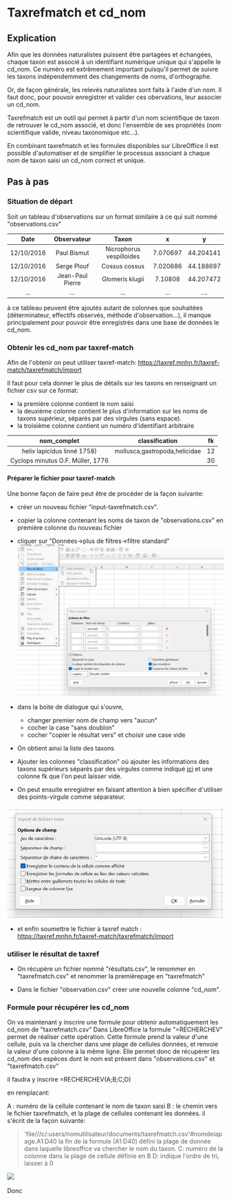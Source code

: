 # Taxrefmatch et cd_nom

## Explication
Afin que les données naturalistes puissent être partagées et échangées, chaque taxon est associé à un identifiant numérique unique qui s'appelle le cd_nom.
Ce numéro est extrêmement important puisqu'il permet de suivre les taxons indépendemment des changements de noms, d'orthographe.

Or, de façon générale, les relevés naturalistes sont faits à l'aide d'un nom. Il faut donc, pour pouvoir enregistrer et valider ces obervations, leur associer un cd_nom. 


Taxrefmatch est un outil qui permet à partir d'un nom scientifique de taxon de retrouver le cd_nom associé, et donc l'ensemble de ses propriétés (nom scientifique valide, niveau taxonomique etc...).

En combinant taxrefmatch et les formules disponibles sur LibreOffice il est possible d'automatiser et de simplifier le processus associant à chaque nom de taxon saisi un cd_nom correct et unique. 



## Pas à pas

### Situation de départ

Soit un tableau d'observations sur un format similaire à ce qui suit nommé "observations.csv"


|Date|Observateur|Taxon|x|y|
|:--:|:--:|:--:|:--:|:--:|
|12/10/2016|Paul Bismut|Nicrophorus vespilloides|7.070697|44.204141|
|12/10/2016|Serge Plouf|Cossus cossus|7.020686|44.188697|
|12/10/2016|Jean-Paul Pierre|Glomeris klugii|7.10808|44.207472|
|...|...|...|...|....|


à ce tableau peuvent être ajoutés autant de colonnes que souhaitées (déterminateur, effectifs observés, méthode d'observation...), il manque principalement pour pouvoir être enregistrés dans une base de données le cd_nom. 

### Obtenir les cd_nom par taxref-match


Afin de l'obtenir on peut utiliser taxref-match:
https://taxref.mnhn.fr/taxref-match/taxrefmatch/import



Il faut pour cela donner le plus de détails sur les taxons en renseignant un fichier csv sur ce format: 

- la première colonne contient le nom saisi
- la deuxième colonne contient le plus d'information sur les noms de taxons supérieur, séparés par des virgules (sans espace).
- la troisième colonne contient un numéro d'identifiant arbitraire

|nom_complet|classification|fk|
|:--:|:--:|:--:|
|helix lapicidus linné 1758)|mollusca,gastropoda,helicidae|12|
|Cyclops minutus O.F. Müller, 1776||30|

#### Préparer le fichier pour taxref-match
Une bonne façon de faire peut être de procéder de la façon suivante:
- créer un nouveau fichier "input-taxrefmatch.csv".
- copier la colonne contenant les noms de taxon de "observations.csv" en première colonne du nouveau fichier
- cliquer sur "Données->plus de filtres->filtre standard"
![](./img/filtrer_doublons.png)
 

- dans la boite de dialogue qui s'ouvre, 
	- changer premier nom de champ  vers "aucun" 
	- cocher la case "sans doublon"
	- cocher "copier le résultat vers" et choisir une case vide
- On obtient ainsi la liste des taxons

- Ajouter les colonnes "classification" où ajouter les informations des taxons supérieurs séparés par des virgules comme indiqué [ici](https://taxref.mnhn.fr/taxref-match/taxrefmatch/taxrefMatchDoc) et une colonne fk que l'on peut laisser vide.
 
- On peut ensuite enregistrer en faisant attention à bien spécifier d'utiliser des points-virgule comme séparateur.

![](./img/calc_pointvirgule.png)

- et enfin soumettre le fichier à taxref match : https://taxref.mnhn.fr/taxref-match/taxrefmatch/import

### utiliser le résultat de taxref

- On récupère un fichier nommé "résultats.csv", le renommer en "taxrefmatch.csv" et renommer la premièrepage en "taxrefmatch"


- Dans le fichier "observation.csv" créer une nouvelle colonne "cd_nom".


### Formule pour récupérer les cd_nom

On va maintenant y inscrire une formule pour obtenir automatiquement les cd_nom de "taxrefmatch.csv"
Dans LibreOffice la formule "=RECHERCHEV" permet de réaliser cette opération. 
Cette formule prend la valeur d'une cellule, puis va la chercher dans une plage de cellules données, et renvoie la valeur d'une colonne à la même ligne.
Elle permet donc de récupérer les cd_nom des espèces dont le nom est présent dans "observations.csv" et "taxrefmatch.csv"

il faudra y inscrire 
=RECHERCHEV(A;B;C;D)

en remplacant:

A : numéro de la cellule contenant le nom de taxon saisi
B : le chemin vers le fichier taxrefmatch, et la plage de cellules contenant les données. il s'écrit de la façon suivante: 
> 'file///c/:users/nomutilisateur/documents/taxrefmatch.csv'#nomdelapage.A1:D40
la fin de la formule (A1:D40) défini la plage de donnée dans laquelle libreoffice va chercher le nom du taxon. 
C: numéro de la colonne dans la plage de cellule définie en B
D: indique l'ordre de tri, laisser à 0

![](./img/demo_taxref.gif)


Donc 

